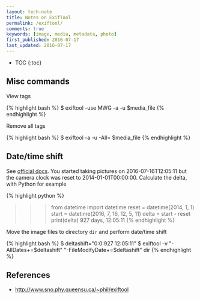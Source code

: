 ```yaml
---
layout: tech-note
title: Notes on ExifTool
permalink: /exiftool/
comments: true
keywords: [image, media, metadata, photo]
first_published: 2016-07-17
last_updated: 2016-07-17
---
```


* TOC
{:toc}

## Misc commands

View tags

{% highlight bash %}
$ exiftool -use MWG -a -u $media_file
{% endhighlight %}

Remove all tags

{% highlight bash %}
$ exiftool -a -u -All= $media_file
{% endhighlight %}

## Date/time shift

See [official docs](http://www.sno.phy.queensu.ca/~phil/exiftool/#shift). You
started taking pictures on 2016-07-16T12:05:11 but the camera clock was reset
to 2014-01-01T00:00:00. Calculate the delta, with Python for example

{% highlight python %}
>>> from datetime import datetime
>>> reset = datetime(2014, 1, 1)
>>> start = datetime(2016, 7, 16, 12, 5, 11)
>>> delta = start - reset
>>> print(delta)
927 days, 12:05:11
{% endhighlight %}

Move the image files to directory `dir` and perform date/time shift

{% highlight bash %}
$ deltashift="0:0:927 12:05:11"
$ exiftool -v "-AllDates+=$deltashift" "-FileModifyDate+=$deltashift" dir
{% endhighlight %}

## References

- <http://www.sno.phy.queensu.ca/~phil/exiftool>
